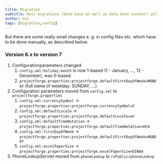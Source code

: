 ```yaml
---
title: Migration
subtitle: Most migrations (data base as well as data base content) will be done automatically during the start-up phase of an newer version.
author: kai
tags: [migration,config]
---
```


But there are some really small changes e. g. in config files etc. which have to be done manually, as described below.

### Version 6.x to version 7

1. Configurationparameters changed
    1. `config.xml:holiday.month` is now 1-based (1 - January, ..., 12 - December), was 0-based.
    2. `projectforge.properties:projectforge.defaultFirstDayOfWeek=MONDAY` (full name of weekday: SUNDAY, ...)
2. Configuration parameters moved from `config.xml` to `projectforge.properties`
    1. `config.xml:currencySymbol` -> `projectforge.properties:projectforge.currencySymbol=€`
    2. `config.xml:defaultLocale` -> `projectforge.properties:projectforge.defaultLocale=en`
    3. `config.xml:defaultTimeNotation` -> `projectforge.properties:projectforge.defaultTimeNotation=H24`
    4. `config.xml:firstDayOfWeek` -> `projectforge.properties:projectforge.defaultFirstDayOfWeek=MONDAY`
    5. `config.xml:excelPaperSize` -> `projectforge.properties:projectforge.excelPaperSize=DINA4`
3. PhoneLookupServlet moved from `phoneLookup` to `rsPublic/phoneLookup`
